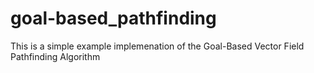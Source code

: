 # goal-based_pathfinding
This is a simple example implemenation of the Goal-Based Vector Field Pathfinding Algorithm
